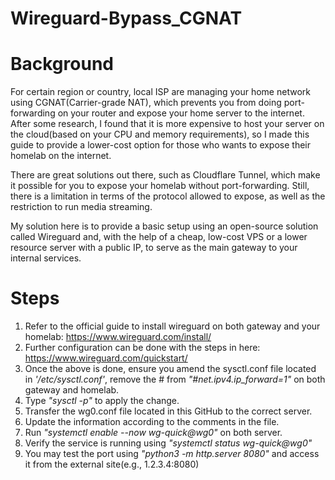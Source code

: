 # Wireguard-Bypass_CGNAT
<h1>Background</h1>
For certain region or country, local ISP are managing your home network using CGNAT(Carrier-grade NAT), which prevents you from doing port-forwarding on your router and expose your home server to the internet. After some research, I found that it is more expensive to host your server on the cloud(based on your CPU and memory requirements), so I made this guide to provide a lower-cost option for those who wants to expose their homelab on the internet.

There are great solutions out there, such as Cloudflare Tunnel, which make it possible for you to expose your homelab without port-forwarding. Still, there is a limitation in terms of the protocol allowed to expose, as well as the restriction to run media streaming.

My solution here is to provide a basic setup using an open-source solution called Wireguard and, with the help of a cheap, low-cost VPS or a lower resource server with a public IP, to serve as the main gateway to your internal services.

<h1>Steps</h1>

1. Refer to the official guide to install wireguard on both gateway and your homelab: https://www.wireguard.com/install/
2. Further configuration can be done with the steps in here: https://www.wireguard.com/quickstart/
3. Once the above is done, ensure you amend the sysctl.conf file located in <em>'/etc/sysctl.conf'</em>, remove the # from <em>"#net.ipv4.ip_forward=1"</em> on both gateway and homelab.
4. Type <em>"sysctl -p"</em> to apply the change.
5. Transfer the wg0.conf file located in this GitHub to the correct server.
6. Update the information according to the comments in the file.
7. Run <em>"systemctl enable --now wg-quick@wg0"</em> on both server.
8. Verify the service is running using <em>"systemctl status wg-quick@wg0"</em>
9. You may test the port using <em>"python3 -m http.server 8080"</em> and access it from the external site(e.g., 1.2.3.4:8080)
